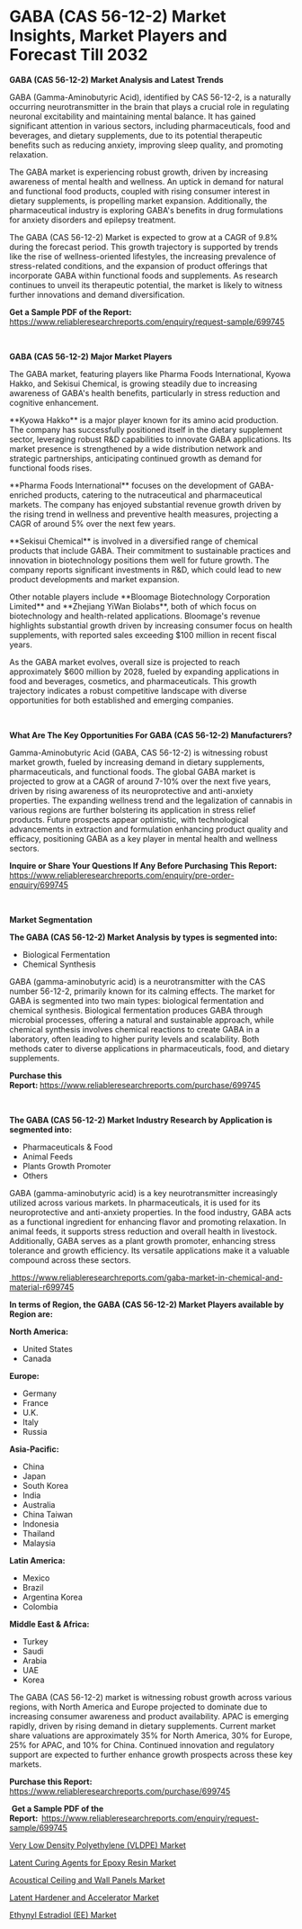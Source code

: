 <p><h1>GABA (CAS 56-12-2) Market Insights, Market Players and Forecast Till 2032</h1></p><p><strong>GABA (CAS 56-12-2) Market Analysis and Latest Trends</strong></p>
<p><p>GABA (Gamma-Aminobutyric Acid), identified by CAS 56-12-2, is a naturally occurring neurotransmitter in the brain that plays a crucial role in regulating neuronal excitability and maintaining mental balance. It has gained significant attention in various sectors, including pharmaceuticals, food and beverages, and dietary supplements, due to its potential therapeutic benefits such as reducing anxiety, improving sleep quality, and promoting relaxation.</p><p>The GABA market is experiencing robust growth, driven by increasing awareness of mental health and wellness. An uptick in demand for natural and functional food products, coupled with rising consumer interest in dietary supplements, is propelling market expansion. Additionally, the pharmaceutical industry is exploring GABA's benefits in drug formulations for anxiety disorders and epilepsy treatment.</p><p>The GABA (CAS 56-12-2) Market is expected to grow at a CAGR of 9.8% during the forecast period. This growth trajectory is supported by trends like the rise of wellness-oriented lifestyles, the increasing prevalence of stress-related conditions, and the expansion of product offerings that incorporate GABA within functional foods and supplements. As research continues to unveil its therapeutic potential, the market is likely to witness further innovations and demand diversification.</p></p>
<p><strong>Get a Sample PDF of the Report:&nbsp;</strong> <a href="https://www.reliableresearchreports.com/enquiry/request-sample/699745?utm_campaign=13&utm_medium=2&utm_source=Github&utm_content=ia&utm_term=03042025&utm_id=gaba-cas-56-12-2">https://www.reliableresearchreports.com/enquiry/request-sample/699745</a></p>
<p>&nbsp;</p>
<p><strong>GABA (CAS 56-12-2) Major Market Players</strong></p>
<p><p>The GABA market, featuring players like Pharma Foods International, Kyowa Hakko, and Sekisui Chemical, is growing steadily due to increasing awareness of GABA's health benefits, particularly in stress reduction and cognitive enhancement. </p><p>**Kyowa Hakko** is a major player known for its amino acid production. The company has successfully positioned itself in the dietary supplement sector, leveraging robust R&D capabilities to innovate GABA applications. Its market presence is strengthened by a wide distribution network and strategic partnerships, anticipating continued growth as demand for functional foods rises.</p><p>**Pharma Foods International** focuses on the development of GABA-enriched products, catering to the nutraceutical and pharmaceutical markets. The company has enjoyed substantial revenue growth driven by the rising trend in wellness and preventive health measures, projecting a CAGR of around 5% over the next few years.</p><p>**Sekisui Chemical** is involved in a diversified range of chemical products that include GABA. Their commitment to sustainable practices and innovation in biotechnology positions them well for future growth. The company reports significant investments in R&D, which could lead to new product developments and market expansion.</p><p>Other notable players include **Bloomage Biotechnology Corporation Limited** and **Zhejiang YiWan Biolabs**, both of which focus on biotechnology and health-related applications. Bloomage's revenue highlights substantial growth driven by increasing consumer focus on health supplements, with reported sales exceeding $100 million in recent fiscal years.</p><p>As the GABA market evolves, overall size is projected to reach approximately $600 million by 2028, fueled by expanding applications in food and beverages, cosmetics, and pharmaceuticals. This growth trajectory indicates a robust competitive landscape with diverse opportunities for both established and emerging companies.</p></p>
<p>&nbsp;</p>
<p><strong>What Are The Key Opportunities For GABA (CAS 56-12-2) Manufacturers?</strong></p>
<p><p>Gamma-Aminobutyric Acid (GABA, CAS 56-12-2) is witnessing robust market growth, fueled by increasing demand in dietary supplements, pharmaceuticals, and functional foods. The global GABA market is projected to grow at a CAGR of around 7-10% over the next five years, driven by rising awareness of its neuroprotective and anti-anxiety properties. The expanding wellness trend and the legalization of cannabis in various regions are further bolstering its application in stress relief products. Future prospects appear optimistic, with technological advancements in extraction and formulation enhancing product quality and efficacy, positioning GABA as a key player in mental health and wellness sectors.</p></p>
<p><strong>Inquire or Share Your Questions If Any Before Purchasing This Report:</strong> <a href="https://www.reliableresearchreports.com/enquiry/pre-order-enquiry/699745?utm_campaign=13&utm_medium=2&utm_source=Github&utm_content=ia&utm_term=03042025&utm_id=gaba-cas-56-12-2">https://www.reliableresearchreports.com/enquiry/pre-order-enquiry/699745</a></p>
<p>&nbsp;</p>
<p><strong>Market Segmentation</strong></p>
<p><strong>The GABA (CAS 56-12-2) Market Analysis by types is segmented into:</strong></p>
<p><ul><li>Biological Fermentation</li><li>Chemical Synthesis</li></ul></p>
<p><p>GABA (gamma-aminobutyric acid) is a neurotransmitter with the CAS number 56-12-2, primarily known for its calming effects. The market for GABA is segmented into two main types: biological fermentation and chemical synthesis. Biological fermentation produces GABA through microbial processes, offering a natural and sustainable approach, while chemical synthesis involves chemical reactions to create GABA in a laboratory, often leading to higher purity levels and scalability. Both methods cater to diverse applications in pharmaceuticals, food, and dietary supplements.</p></p>
<p><strong>Purchase this Report:&nbsp;</strong><a href="https://www.reliableresearchreports.com/purchase/699745?utm_campaign=13&utm_medium=2&utm_source=Github&utm_content=ia&utm_term=03042025&utm_id=gaba-cas-56-12-2">https://www.reliableresearchreports.com/purchase/699745</a></p>
<p>&nbsp;</p>
<p><strong>The GABA (CAS 56-12-2) Market Industry Research by Application is segmented into:</strong></p>
<p><ul><li>Pharmaceuticals & Food</li><li>Animal Feeds</li><li>Plants Growth Promoter</li><li>Others</li></ul></p>
<p><p>GABA (gamma-aminobutyric acid) is a key neurotransmitter increasingly utilized across various markets. In pharmaceuticals, it is used for its neuroprotective and anti-anxiety properties. In the food industry, GABA acts as a functional ingredient for enhancing flavor and promoting relaxation. In animal feeds, it supports stress reduction and overall health in livestock. Additionally, GABA serves as a plant growth promoter, enhancing stress tolerance and growth efficiency. Its versatile applications make it a valuable compound across these sectors.</p></p>
<p><a href="https://www.reliableresearchreports.com/gaba-market-in-chemical-and-material-r699745?utm_campaign=13&utm_medium=2&utm_source=Github&utm_content=ia&utm_term=03042025&utm_id=gaba-cas-56-12-2">&nbsp;https://www.reliableresearchreports.com/gaba-market-in-chemical-and-material-r699745</a></p>
<p><strong>In terms of Region, the GABA (CAS 56-12-2) Market Players available by Region are:</strong></p>
<p>
    <p> <strong> North America: </strong>
        <ul>
            <li>United States</li>
            <li>Canada</li>
        </ul>
        </p> 
    <p> <strong> Europe: </strong>
        <ul>
            <li>Germany</li>
            <li>France</li>
            <li>U.K.</li>
            <li>Italy</li>
            <li>Russia</li>
        </ul>
        </p> 
    <p> <strong> Asia-Pacific: </strong>
        <ul>
            <li>China</li>
            <li>Japan</li>
            <li>South Korea</li>
            <li>India</li>
            <li>Australia</li>
            <li>China Taiwan</li>
            <li>Indonesia</li>
            <li>Thailand</li>
            <li>Malaysia</li>
        </ul>
        </p> 
    <p> <strong> Latin America: </strong>
        <ul>
            <li>Mexico</li>
            <li>Brazil</li>
            <li>Argentina Korea</li>
            <li>Colombia</li>
        </ul>
        </p> 
    <p> <strong> Middle East & Africa: </strong>
        <ul>
            <li>Turkey</li>
            <li>Saudi</li>
            <li>Arabia</li>
            <li>UAE</li>
            <li>Korea</li>
        </ul>
    </p>
    </p>
<p><p>The GABA (CAS 56-12-2) market is witnessing robust growth across various regions, with North America and Europe projected to dominate due to increasing consumer awareness and product availability. APAC is emerging rapidly, driven by rising demand in dietary supplements. Current market share valuations are approximately 35% for North America, 30% for Europe, 25% for APAC, and 10% for China. Continued innovation and regulatory support are expected to further enhance growth prospects across these key markets.</p></p>
<p><strong>Purchase this Report: </strong><a href="https://www.reliableresearchreports.com/purchase/699745?utm_campaign=13&utm_medium=2&utm_source=Github&utm_content=ia&utm_term=03042025&utm_id=gaba-cas-56-12-2">https://www.reliableresearchreports.com/purchase/699745</a></p>
<p>&nbsp;<strong>Get a Sample PDF of the Report:&nbsp;&nbsp;</strong><a href="https://www.reliableresearchreports.com/enquiry/request-sample/699745?utm_campaign=13&utm_medium=2&utm_source=Github&utm_content=ia&utm_term=03042025&utm_id=gaba-cas-56-12-2">https://www.reliableresearchreports.com/enquiry/request-sample/699745</a></p>
<p><strong></strong></p>
<p><p><a href="https://github.com/donsonjupa/Market-Research-Report-List-1/blob/main/very-low-density-polyethylene-vldpe-market.md?utm_campaign=13&utm_medium=2&utm_source=Github&utm_content=ia&utm_term=03042025&utm_id=gaba-cas-56-12-2">Very Low Density Polyethylene (VLDPE) Market</a></p><p><a href="https://github.com/tafuaraasswn/Market-Research-Report-List-1/blob/main/latent-curing-agents-for-epoxy-resin-market.md?utm_campaign=13&utm_medium=2&utm_source=Github&utm_content=ia&utm_term=03042025&utm_id=gaba-cas-56-12-2">Latent Curing Agents for Epoxy Resin Market</a></p><p><a href="https://github.com/welidaeisya/Market-Research-Report-List-1/blob/main/acoustical-ceiling-and-wall-panels-market.md?utm_campaign=13&utm_medium=2&utm_source=Github&utm_content=ia&utm_term=03042025&utm_id=gaba-cas-56-12-2">Acoustical Ceiling and Wall Panels Market</a></p><p><a href="https://github.com/anesimazikpd/Market-Research-Report-List-1/blob/main/latent-hardener-and-accelerator-market.md?utm_campaign=13&utm_medium=2&utm_source=Github&utm_content=ia&utm_term=03042025&utm_id=gaba-cas-56-12-2">Latent Hardener and Accelerator Market</a></p><p><a href="https://github.com/zhininzacher/Market-Research-Report-List-1/blob/main/ethynyl-estradiol-ee-market.md?utm_campaign=13&utm_medium=2&utm_source=Github&utm_content=ia&utm_term=03042025&utm_id=gaba-cas-56-12-2">Ethynyl Estradiol (EE) Market</a></p></p>